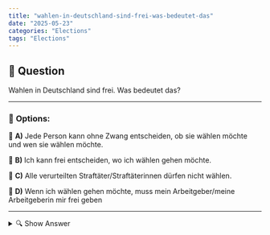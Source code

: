 ```yaml
---
title: "wahlen-in-deutschland-sind-frei-was-bedeutet-das"
date: "2025-05-23"
categories: "Elections"
tags: "Elections"
---
```


## 📌 **Question**

Wahlen in Deutschland sind frei. Was bedeutet das?



---

### 📝 **Options:**

🔘 **A)** Jede Person kann ohne Zwang entscheiden, ob sie wählen möchte und wen sie wählen möchte.

🔘 **B)** Ich kann frei entscheiden, wo ich wählen gehen möchte.

🔘 **C)** Alle verurteilten Straftäter/Straftäterinnen dürfen nicht wählen.

🔘 **D)** Wenn ich wählen gehen möchte, muss mein Arbeitgeber/meine Arbeitgeberin mir frei geben

---

<details>
  <summary>🔍 Show Answer</summary>

  <p>
💡  <b>Correct Answer:</b>  a
  </p>
  <p>
    📖<b>Explanation:</b>
    In Deutschland sind die Wahlen durch das Grundgesetz geschützt und sollen sicherstellen, dass jeder Bürger seine politischen Präferenzen ohne Zwang oder Beeinflussung äußern kann. Diese Freiheit umfasst das Recht, unabhängig von äußeren Einflüssen zu entscheiden, ob und für wen man seine Stimme abgeben will. Dies bedeutet, dass niemand, einschließlich Arbeitgeber oder politische Gruppen, Druck ausüben darf, um eine bestimmte Wahlentscheidung zu beeinflussen. Die freie Wahl ist ein grundlegendes demokratisches Prinzip, das die Selbstbestimmung und das individuelle Wahlrecht jedes Einzelnen fördert und somit die Demokratie stärkt.
  </p>
</details>
